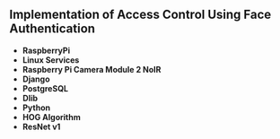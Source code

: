 ## Implementation of Access Control Using Face Authentication
*  **RaspberryPi**
*  **Linux Services**
*  **Raspberry Pi Camera Module 2 NoIR**
*  **Django**
*  **PostgreSQL**
*  **Dlib**
*  **Python**
*  **HOG Algorithm**
*  **ResNet v1**
